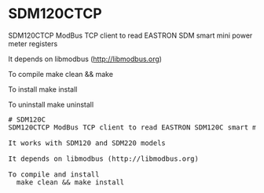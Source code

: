 # SDM120CTCP
SDM120CTCP ModBus TCP client to read EASTRON SDM smart mini power meter registers

It depends on libmodbus (http://libmodbus.org)

To compile
  make clean && make

To install
  make install

To uninstall
  make uninstall

<PRE>
# SDM120C
SDM120CTCP ModBus TCP client to read EASTRON SDM120C smart mini power meter registers

It works with SDM120 and SDM220 models

It depends on libmodbus (http://libmodbus.org)

To compile and install
  make clean && make install

